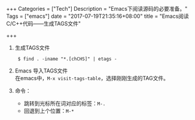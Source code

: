 +++
Categories = ["Tech"]
Description = "Emacs下阅读源码的必要准备。"
Tags = ["emacs"]
date = "2017-07-19T21:35:16+08:00"
title = "Emacs阅读C/C++代码——生成TAGS文件"

+++

1. 生成TAGS文件  

		$ find . -iname "*.[chCHS]" | etags -  

2. Emacs 导入TAGS文件  
   在emacs中，`M-x visit-tags-table`，选择刚刚生成的TAG文件。  

3. 命令：  
   - 跳转到光标所在词对应的标签：`M-.`  
   - 回退到上个位置：`M-*`  
